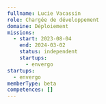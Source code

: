 ```yaml
---
fullname: Lucie Vacassin
role: Chargée de développement
domaine: Déploiement
missions:
  - start: 2023-08-04
    end: 2024-03-02
    status: independent
    startups:
      - envergo
startups:
  - envergo
memberType: beta
competences: []
---
```

